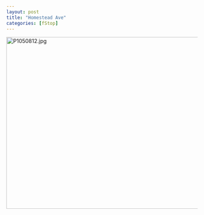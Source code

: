 ```yaml
---
layout: post
title: "Homestead Ave"
categories: [fStop]
---
```

<img alt="P1050812.jpg" src="http://www.botzilla.com/blog/pix2006/P1050812.jpg" width="807" height="454" border="0" />


